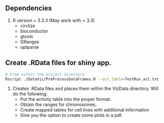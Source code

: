 ## Dependencies

1. R version = 3.3.3 (May work with > 3.3)
   - circlize
   - bioconductor
   - gtools
   - GRanges
   - optparse

## Create .RData files for shiny app.
```bash
# From within the project directory
Rscript ./DataViz/PreProcessDataFrames.R --act_table=TestRun_act.txt
```
1. Creates .RData files and places them within the VizData directory. Will do the following:
   - Put the activity table into the proper format.
   - Obtain the ranges for chromosomes.
   - Create mapped tables for cell lines with additional information
   - Give you the option to create some plots in a pdf.

